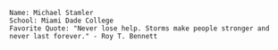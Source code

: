     Name: Michael Stamler
    School: Miami Dade College
    Favorite Quote: "Never lose help. Storms make people stronger and never last forever." - Roy T. Bennett
